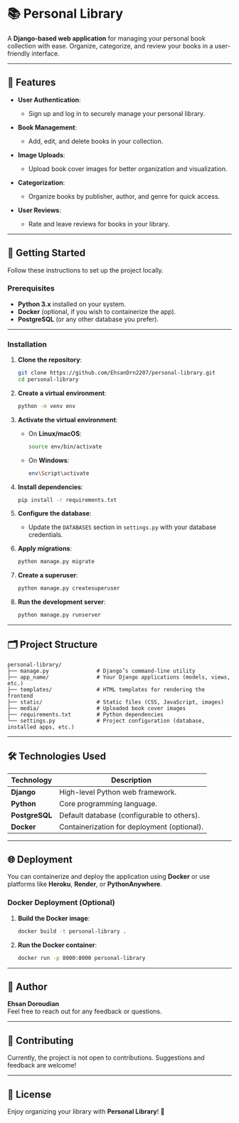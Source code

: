 
# 📚 Personal Library

A **Django-based web application** for managing your personal book collection with ease. Organize, categorize, and review your books in a user-friendly interface.

---

## 🌟 Features

- **User Authentication**: 
  - Sign up and log in to securely manage your personal library.
  
- **Book Management**: 
  - Add, edit, and delete books in your collection.
  
- **Image Uploads**: 
  - Upload book cover images for better organization and visualization.
  
- **Categorization**: 
  - Organize books by publisher, author, and genre for quick access.
  
- **User Reviews**: 
  - Rate and leave reviews for books in your library.

---

## 🚀 Getting Started

Follow these instructions to set up the project locally.

### Prerequisites

- **Python 3.x** installed on your system.
- **Docker** (optional, if you wish to containerize the app).
- **PostgreSQL** (or any other database you prefer).

---

### Installation

1. **Clone the repository**:
   ```bash
   git clone https://github.com/EhsanDrn2207/personal-library.git
   cd personal-library
   ```

2. **Create a virtual environment**:
   ```bash
   python -m venv env
   ```

3. **Activate the virtual environment**:
   - On **Linux/macOS**:
     ```bash
     source env/bin/activate
     ```
   - On **Windows**:
     ```bash
     env\Script\activate
     ```

4. **Install dependencies**:
   ```bash
   pip install -r requirements.txt
   ```

5. **Configure the database**:
   - Update the `DATABASES` section in `settings.py` with your database credentials.

6. **Apply migrations**:
   ```bash
   python manage.py migrate
   ```

7. **Create a superuser**:
   ```bash
   python manage.py createsuperuser
   ```

8. **Run the development server**:
   ```bash
   python manage.py runserver
   ```

---

## 🗂️ Project Structure

```
personal-library/
├── manage.py               # Django’s command-line utility
├── app_name/               # Your Django applications (models, views, etc.)
├── templates/              # HTML templates for rendering the frontend
├── static/                 # Static files (CSS, JavaScript, images)
├── media/                  # Uploaded book cover images
├── requirements.txt        # Python dependencies
└── settings.py             # Project configuration (database, installed apps, etc.)
```

---

## 🛠️ Technologies Used

| Technology   | Description                                  |
|--------------|----------------------------------------------|
| **Django**   | High-level Python web framework.             |
| **Python**   | Core programming language.                  |
| **PostgreSQL**| Default database (configurable to others).   |
| **Docker**   | Containerization for deployment (optional). |

---

## 🌐 Deployment

You can containerize and deploy the application using **Docker** or use platforms like **Heroku**, **Render**, or **PythonAnywhere**.

### Docker Deployment (Optional)
1. **Build the Docker image**:
   ```bash
   docker build -t personal-library .
   ```

2. **Run the Docker container**:
   ```bash
   docker run -p 8000:8000 personal-library
   ```

---

## 👤 Author

**Ehsan Doroudian**  
Feel free to reach out for any feedback or questions.

---

## 🤝 Contributing

Currently, the project is not open to contributions. Suggestions and feedback are welcome!

---

## 📜 License


Enjoy organizing your library with **Personal Library**! 🎉
